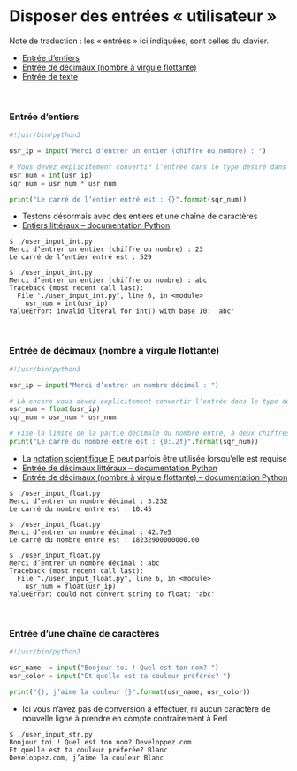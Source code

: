# <a name="getting-user-input"></a>Disposer des entrées « utilisateur » 

Note de traduction : les « entrées » ici indiquées, sont celles du clavier. 

* [Entrée d’entiers](#integer-input)
* [Entrée de décimaux (nombre à virgule flottante)](#floating-point-input)
* [Entrée de texte](#string-input)

<br>

### <a name="integer-input"></a>Entrée d’entiers 

```python
#!/usr/bin/python3

usr_ip = input("Merci d’entrer un entier (chiffre ou nombre) : ")

# Vous devez explicitement convertir l’entrée dans le type désiré dans le cas présent 
usr_num = int(usr_ip)
sqr_num = usr_num * usr_num

print("Le carré de l’entier entré est : {}".format(sqr_num))
```

* Testons désormais avec des entiers et une chaîne de caractères 
* [Entiers littéraux – documentation Python](https://docs.python.org/3/reference/lexical_analysis.html#integer-literals)

```
$ ./user_input_int.py 
Merci d’entrer un entier (chiffre ou nombre) : 23
Le carré de l’entier entré est : 529

$ ./user_input_int.py 
Merci d’entrer un entier (chiffre ou nombre) : abc
Traceback (most recent call last):
  File "./user_input_int.py", line 6, in <module>
    usr_num = int(usr_ip)
ValueError: invalid literal for int() with base 10: 'abc'
```

<br>

### <a name="floating-point-input"></a>Entrée de décimaux (nombre à virgule flottante) 

```python
#!/usr/bin/python3

usr_ip = input("Merci d’entrer un nombre décimal : ")

# Là encore vous devez explicitement convertir l’entrée dans le type désiré 
usr_num = float(usr_ip)
sqr_num = usr_num * usr_num

# Fixe la limite de la partie décimale du nombre entré, à deux chiffres après la virgule 
print("Le carré du nombre entré est : {0:.2f}".format(sqr_num))
```

* La [notation scientifique E](https://en.wikipedia.org/wiki/Scientific_notation#E_notation) peut parfois être utilisée lorsqu’elle est requise 
* [Entrée de décimaux littéraux – documentation Python](https://docs.python.org/3/reference/lexical_analysis.html#floating-point-literals)
* [Entrée de décimaux (nombre à virgule flottante)  – documentation Python](https://docs.python.org/3/tutorial/floatingpoint.html)

```
$ ./user_input_float.py 
Merci d’entrer un nombre décimal : 3.232
Le carré du nombre entré est : 10.45

$ ./user_input_float.py 
Merci d’entrer un nombre décimal : 42.7e5
Le carré du nombre entré est : 18232900000000.00

$ ./user_input_float.py 
Merci d’entrer un nombre décimal : abc
Traceback (most recent call last):
  File "./user_input_float.py", line 6, in <module>
    usr_num = float(usr_ip)
ValueError: could not convert string to float: 'abc'
```

<br>

### <a name="string-input"></a>Entrée d’une chaîne de caractères 

```python
#!/usr/bin/python3

usr_name  = input("Bonjour toi ! Quel est ton nom? ")
usr_color = input("Et quelle est ta couleur préférée? ")

print("{}, j’aime la couleur {}".format(usr_name, usr_color))
```

* Ici vous n’avez pas de conversion à effectuer, ni aucun caractère de nouvelle ligne à prendre en compte contrairement à Perl 

```
$ ./user_input_str.py 
Bonjour toi ! Quel est ton nom? Developpez.com
Et quelle est ta couleur préférée? Blanc 
Developpez.com, j’aime la couleur Blanc 
```
